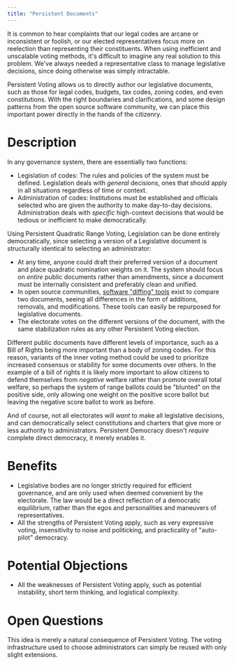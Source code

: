 ```yaml
---
title: "Persistent Documents"
---
```


It is common to hear complaints that our legal codes are arcane or inconsistent or foolish, or our elected representatives focus more on reelection than representing their constituents. When using inefficient and unscalable voting methods, it's difficult to imagine any real solution to this problem. We've always needed a representative class to manage legislative decisions, since doing otherwise was simply intractable.

Persistent Voting allows us to directly author our legislative documents, such as those for legal codes, budgets, tax codes, zoning codes, and even constitutions. With the right boundaries and clarifications, and some design patterns from the open source software community, we can place this important power directly in the hands of the citizenry.

# Description

In any governance system, there are essentially two functions:

- Legislation of codes: The rules and policies of the system must be defined. Legislation deals with *general* decisions, ones that should apply in all situations regardless of time or context.
- Administration of codes: Institutions must be established and officials selected who are given the authority to make day-to-day decisions. Administration deals with *specific* high-context decisions that would be tedious or inefficient to make democratically.

Using Persistent Quadratic Range Voting, Legislation can be done entirely democratically, since selecting a version of a Legislative document is structurally identical to selecting an administrator:

- At any time, anyone could draft their preferred version of a document and place quadratic nomination weights on it. The system should focus on *entire* public documents rather than amendments, since a document must be internally consistent and preferably clean and unified.
- In open source communities, [software "diffing" tools](https://en.wikipedia.org/wiki/Diff#Usage) exist to compare two documents, seeing all differences in the form of additions, removals, and modifications. These tools can easily be repurposed for legislative documents.
- The electorate votes on the different versions of the document, with the same stabilization rules as any other Persistent Voting election.

Different public documents have different levels of importance, such as a Bill of Rights being more important than a body of zoning codes. For this reason, variants of the inner voting method could be used to prioritize increased consensus or stability for some documents over others. In the example of a bill of rights it is likely more important to allow citizens to defend themselves from *negative* welfare rather than promote overall total welfare, so perhaps the system of range ballots could be "blunted" on the positive side, only allowing one weight on the positive score ballot but leaving the negative score ballot to work as before.

And of course, not all electorates will *want* to make all legislative decisions, and can democratically select constitutions and charters that give more or less authority to administrators. Persistent Democracy doesn't *require* complete direct democracy, it merely enables it.

# Benefits

- Legislative bodies are no longer strictly required for efficient governance, and are only used when deemed convenient by the electorate. The law would be a direct reflection of a democratic equilibrium, rather than the egos and personalities and maneuvers of representatives.
- All the strengths of Persistent Voting apply, such as very expressive voting, insensitivity to noise and politicking, and practicality of "auto-pilot" democracy.

# Potential Objections

- All the weaknesses of Persistent Voting apply, such as potential instability, short term thinking, and logistical complexity.

# Open Questions

This idea is merely a natural consequence of Persistent Voting. The voting infrastructure used to choose administrators can simply be reused with only slight extensions.
